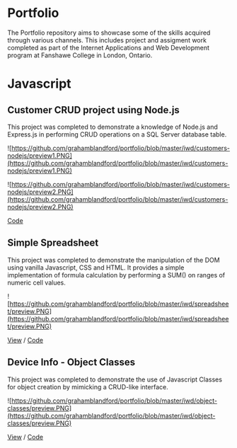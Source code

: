 # Portfolio

The Portfolio repository aims to showcase some of the skills acquired through various channels. This includes project and assigment work completed as part of the Internet Applications and Web Development program at Fanshawe College in London, Ontario.

# Javascript

## Customer CRUD project using Node.js

This project was completed to demonstrate a knowledge of Node.js and Express.js in performing CRUD operations on a SQL Server database table.  

![https://github.com/grahamblandford/portfolio/blob/master/iwd/customers-nodejs/preview1.PNG](https://github.com/grahamblandford/portfolio/blob/master/iwd/customers-nodejs/preview1.PNG)

![https://github.com/grahamblandford/portfolio/blob/master/iwd/customers-nodejs/preview2.PNG](https://github.com/grahamblandford/portfolio/blob/master/iwd/customers-nodejs/preview2.PNG)

[Code](https://github.com/grahamblandford/portfolio/tree/master/iwd/customers-nodejs/customers)

## Simple Spreadsheet

This project was completed to demonstrate the manipulation of the DOM using vanilla Javascript, CSS and HTML. It provides a simple implementation of formula calculation by performing a SUM() on ranges of numeric cell values.

![https://github.com/grahamblandford/portfolio/blob/master/iwd/spreadsheet/preview.PNG](https://github.com/grahamblandford/portfolio/blob/master/iwd/spreadsheet/preview.PNG)

[View](https://info-3144-project--1.web.app/) / [Code](https://github.com/grahamblandford/portfolio/tree/master/iwd/spreadsheet)

## Device Info - Object Classes 

This project was completed to demonstrate the use of Javascript Classes for object creation by mimicking a CRUD-like interface.

![https://github.com/grahamblandford/portfolio/blob/master/iwd/object-classes/preview.PNG](https://github.com/grahamblandford/portfolio/blob/master/iwd/object-classes/preview.PNG)

[View](https://info-3114-project-2.web.app/) / [Code](https://github.com/grahamblandford/portfolio/tree/master/iwd/object-classes)